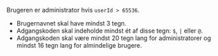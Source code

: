 Brugeren er administrator hvis `userId > 65536`.
- Brugernavnet skal have mindst 3 tegn.
- Adgangskoden skal indeholde mindst ét af disse tegn: `$`, `|` eller `@`.
- Adgangskoden skal være mindst 20 tegn lang for administratorer og mindst 16 tegn lang for almindelige brugere.
